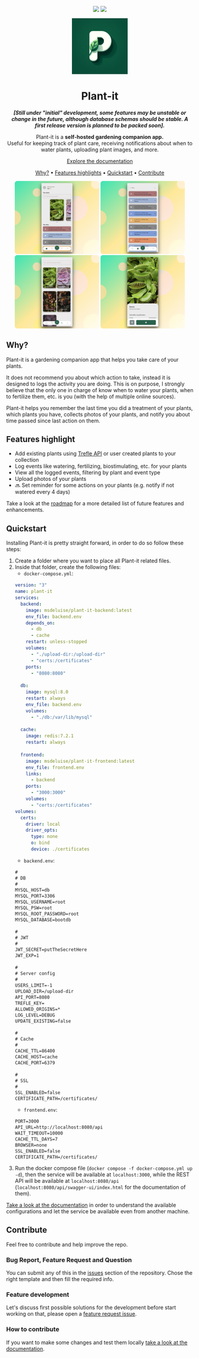 <p align="center">
  <img src="https://img.shields.io/github/checks-status/MDeLuise/plant-it/main?style=for-the-badge&label=build&color=%2228B22" width="120px" />
<img src="https://img.shields.io/github/v/release/MDeLuise/plant-it?style=for-the-badge&color=%2228B22" width="120px" />
</p>

<p align="center">
  <img width="150px" src="images/plant-it-logo.png" title="Plant-it">
</p>

<h1 align="center">Plant-it</h1>

<p align="center"><i><b>[Still under "initial" development, some features may be unstable or change in the future, although database schemas should be stable. A first release version is planned to be packed soon].</b></i></p>
<p align="center">Plant-it is a <b>self-hosted gardening companion app.</b><br>Useful for keeping track of plant care, receiving notifications about when to water plants, uploading plant images, and more.</p>

<p align="center"><a href="https://docs.plant-it.org">Explore the documentation</a></p>

<p align="center"><a href="https://github.com/MDeLuise/plant-it/#why">Why?</a> • <a href="https://github.com/MDeLuise/plant-it/#features-highlight">Features highlights</a> • <a href="https://github.com/MDeLuise/plant-it/#quickstart">Quickstart</a> • <a href="https://github.com/MDeLuise/plant-it/#contribute">Contribute</a></p>

<p align="center">
  <img src="/images/screenshot-1.png" width="45%" />
  <img src="/images/screenshot-2.png" width="45%" /> 
  <img src="/images/screenshot-3.png" width="45%" />
  <img src="/images/screenshot-4.png" width="45%" /> 
</p>

## Why?
Plant-it is a gardening companion app that helps you take care of your plants.

It does not recommend you about which action to take, instead it is designed to logs the activity you are doing.
This is on purpose, I strongly believe that the only one in charge of know when to water your plants, when to fertilize them, etc. is you (with the help of multiple online sources).

Plant-it helps you remember the last time you did a treatment of your plants, which plants you have, collects photos of your plants, and notify you about time passed since last action on them.


## Features highlight
* Add existing plants using [Trefle API](https://trefle.io/) or user created plants to your collection
* Log events like watering, fertilizing, biostimulating, etc. for your plants
* View all the logged events, filtering by plant and event type
* Upload photos of your plants
* 🔜 Set reminder for some actions on your plants (e.g. notify if not watered every 4 days)

Take a look at the [roadmap](https://github.com/users/MDeLuise/projects/3/views/1) for a more detailed list of future features and enhancements.

## Quickstart 
Installing Plant-it is pretty straight forward, in order to do so follow these steps:

1. Create a folder where you want to place all Plant-it related files.
1. Inside that folder, create the following files:
    * `docker-compose.yml`:
    ```yaml
    version: "3"
    name: plant-it
    services:
      backend:
        image: msdeluise/plant-it-backend:latest
        env_file: backend.env
        depends_on:
          - db
          - cache
        restart: unless-stopped
        volumes:
          - "./upload-dir:/upload-dir"
          - "certs:/certificates"
        ports:
          - "8080:8080"

      db:
        image: mysql:8.0
        restart: always
        env_file: backend.env
        volumes:
          - "./db:/var/lib/mysql"

      cache:
        image: redis:7.2.1
        restart: always

      frontend:
        image: msdeluise/plant-it-frontend:latest
        env_file: frontend.env
        links:
          - backend
        ports:
          - "3000:3000"
        volumes:
          - "certs:/certificates"
    volumes:
      certs:
        driver: local
        driver_opts:
          type: none
          o: bind
          device: ./certificates
    ```
    * `backend.env`:
    ```properties
    #
    # DB
    #
    MYSQL_HOST=db
    MYSQL_PORT=3306
    MYSQL_USERNAME=root
    MYSQL_PSW=root
    MYSQL_ROOT_PASSWORD=root
    MYSQL_DATABASE=bootdb

    #
    # JWT
    #
    JWT_SECRET=putTheSecretHere
    JWT_EXP=1
    
    #
    # Server config
    #
    USERS_LIMIT=-1
    UPLOAD_DIR=/upload-dir
    API_PORT=8080
    TREFLE_KEY=
    ALLOWED_ORIGINS=*
    LOG_LEVEL=DEBUG
    UPDATE_EXISTING=false
    
    #
    # Cache
    #
    CACHE_TTL=86400
    CACHE_HOST=cache
    CACHE_PORT=6379

    #
    # SSL
    #
    SSL_ENABLED=false
    CERTIFICATE_PATH=/certificates/
    ```
    * `frontend.env`:
    ```properties
    PORT=3000
    API_URL=http://localhost:8080/api
    WAIT_TIMEOUT=10000
    CACHE_TTL_DAYS=7
    BROWSER=none
    SSL_ENABLED=false
    CERTIFICATE_PATH=/certificates/
    ```
1. Run the docker compose file (`docker compose -f docker-compose.yml up -d`), then the service will be available at `localhost:3000`, while the REST API will be available at `localhost:8080/api` (`localhost:8080/api/swagger-ui/index.html` for the documentation of them).

<a href="https://docs.plant-it.org/installation/configurations/">Take a look at the documentation</a> in order to understand the available configurations and let the service be available even from another machine.

## Contribute
Feel free to contribute and help improve the repo.

### Bug Report, Feature Request and Question
You can submit any of this in the [issues](https://github.com/MDeLuise/plant-it/issues/new/choose) section of the repository. Chose the right template and then fill the required info.

### Feature development
Let's discuss first possible solutions for the development before start working on that, please open a [feature request issue](https://github.com/MDeLuise/plant-it/issues/new?assignees=&labels=feature+request&projects=&template=feature_request.yml).

### How to contribute
If you want to make some changes and test them locally <a href="https://docs.plant-it.org/support/local-environment/">take a look at the documentation</a>.
